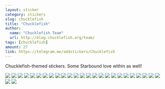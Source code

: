 ```yaml
---
layout: sticker
category: stickers
slug: chucklefish
title: "Chucklefish"
author:
  name: "Chucklefish Team"
  url: http://blog.chucklefish.org/team/
tags: [chucklefish]
amount: 27
link: https://telegram.me/addstickers/Chucklefish
---
```


Chucklefish-themed stickers. Some Starbound love within as well!

<div class="stickers">
  <div class="stickers-preview">
    <img src="{{ site.baseurl }}/public/stickers/{{ page.slug }}/1.png" />
    <img src="{{ site.baseurl }}/public/stickers/{{ page.slug }}/2.png" />
    <img src="{{ site.baseurl }}/public/stickers/{{ page.slug }}/3.png" />
    <img src="{{ site.baseurl }}/public/stickers/{{ page.slug }}/4.png" />
    <img src="{{ site.baseurl }}/public/stickers/{{ page.slug }}/5.png" />
    <img src="{{ site.baseurl }}/public/stickers/{{ page.slug }}/6.png" />
    <img src="{{ site.baseurl }}/public/stickers/{{ page.slug }}/7.png" />
    <img src="{{ site.baseurl }}/public/stickers/{{ page.slug }}/8.png" />
    <img src="{{ site.baseurl }}/public/stickers/{{ page.slug }}/9.png" />
    <img src="{{ site.baseurl }}/public/stickers/{{ page.slug }}/10.png" />
    <img src="{{ site.baseurl }}/public/stickers/{{ page.slug }}/11.png" />
    <img src="{{ site.baseurl }}/public/stickers/{{ page.slug }}/12.png" />
    <img src="{{ site.baseurl }}/public/stickers/{{ page.slug }}/13.png" />
    <img src="{{ site.baseurl }}/public/stickers/{{ page.slug }}/14.png" />
    <img src="{{ site.baseurl }}/public/stickers/{{ page.slug }}/15.png" />
    <img src="{{ site.baseurl }}/public/stickers/{{ page.slug }}/16.png" />
    <img src="{{ site.baseurl }}/public/stickers/{{ page.slug }}/17.png" />
    <img src="{{ site.baseurl }}/public/stickers/{{ page.slug }}/18.png" />
    <img src="{{ site.baseurl }}/public/stickers/{{ page.slug }}/19.png" />
    <img src="{{ site.baseurl }}/public/stickers/{{ page.slug }}/20.png" />
    <img src="{{ site.baseurl }}/public/stickers/{{ page.slug }}/21.png" />
    <img src="{{ site.baseurl }}/public/stickers/{{ page.slug }}/22.png" />
    <img src="{{ site.baseurl }}/public/stickers/{{ page.slug }}/23.png" />
    <img src="{{ site.baseurl }}/public/stickers/{{ page.slug }}/24.png" />
    <img src="{{ site.baseurl }}/public/stickers/{{ page.slug }}/25.png" />
    <img src="{{ site.baseurl }}/public/stickers/{{ page.slug }}/26.png" />
    <img src="{{ site.baseurl }}/public/stickers/{{ page.slug }}/27.png" />
  </div>
</div>
